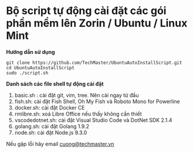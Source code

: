 # Bộ script tự động cài đặt các gói phần mềm lên Zorin / Ubuntu / Linux Mint

**Hướng dẫn sử dụng**
```shell
git clone https://github.com/TechMaster/UbuntuAutoInstallScript.git
cd UbuntuAutoInstallScript
sudo ./script.sh
```

**Danh sách các file shell tự động cài đặt**
1. basic.sh : cài đặt git, vim, tree. Nên cài ngay từ đầu
2. fish.sh: cài đặt Fish Shell, Oh My Fish và Roboto Mono for Powerline
3. docker.sh: cài đặt Docker CE
4. rmlibre.sh: xoá Libre Office nếu thấy không cần thiết
5. vscodedotnet.sh: cài đặt Visual Studio Code và DotNet SDK 2.1.4
6. golang.sh: cài đặt Golang 1.9.2
7. node.sh: cài đặt Node.js 9.3.0

Nếu gặp lỗi hãy email cuong@techmaster.vn